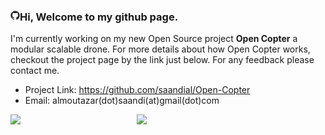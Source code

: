 ### <img align="left" src="img/github-mark.png" width="3%"> Hi, Welcome to my github page. 
  
I'm currently working on my new Open Source project <b>Open Copter</b> a modular scalable drone. For more details about how Open Copter works, checkout the project page by the link just below. For any feedback please contact me.<br>
- Project Link: <a href="https://github.com/saandial/Open-Copter" target="_blank">https://github.com/saandial/Open-Copter</a><br/>
- Email: almoutazar(dot)saandi(at)gmail(dot)com

<img align="left" src="https://github.com/saandial/Open-Copter/blob/main/src/images/opencopter.png" width="40%">
<img align="left" src="https://github.com/saandial/Open-Copter/blob/main/src/images/remote.png" width="40%">

<!-- I am currently working on my Open Source project Open Copter a modular and scalable drone. I started this project three years ago in 2020 by using Arduino boards. After a couple of tests, I decided to design my own PCB board for . For more details about how Open Copter works, all the needed parts (electronic, software and hardware) are avilable from the project page by the link just below. As I said this project is under development, so if you have any feedback, question or suggestion, please contact me.-->
